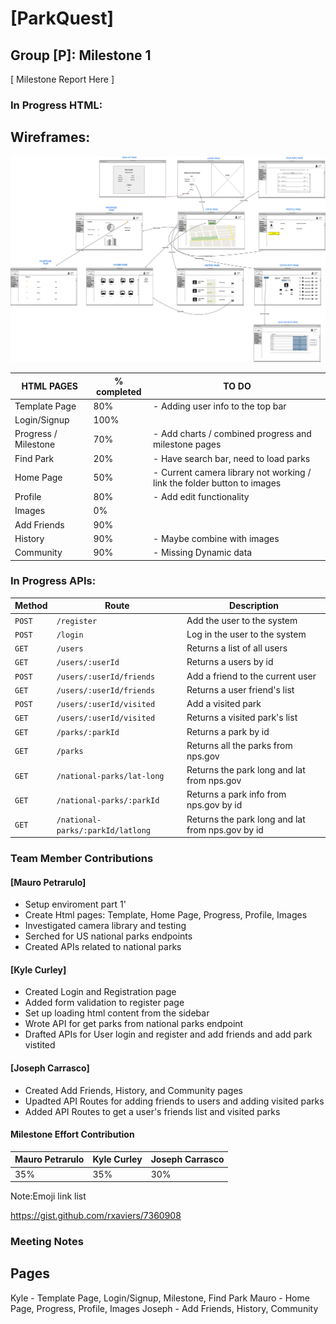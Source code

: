 # [ParkQuest]
## Group [P]: Milestone 1


[ Milestone Report Here ]
### In Progress HTML:

## Wireframes:
![Web Display for ParkQuest](https://github.com/josephcarr/PersonalProjects/blob/main/CSC342/Team/Proposal/Wireframes/Finished/Web-%20wireframe%20V2.png)

| HTML PAGES           | % completed | TO DO                                                                   |
|----------------------|-------------|-------------------------------------------------------------------------|
| Template Page        | 80%         | - Adding user info to the top bar                                         |
| Login/Signup         | 100%        |                                                                         |
| Progress / Milestone | 70%         | - Add charts / combined progress and milestone pages                    |
| Find Park            | 20%         | - Have search bar, need to load parks                                     |
| Home Page            | 50%         | - Current camera library not working / link the folder button to images |
| Profile              | 80%         | - Add edit functionality                                                |
| Images               | 0%          |                                                                         |
| Add Friends          | 90%         |                                                                         |
| History              | 90%         | - Maybe combine with images                                             |
| Community            | 90%         | - Missing Dynamic data                                                  |

### In Progress APIs:

| Method | Route                             | Description                                      |
|--------|-----------------------------------|--------------------------------------------------|
| `POST` |  `/register `                       | Add the user to the system                       |
| `POST` |  `/login `                          | Log in the user to the system                    |
| `GET`  |  `/users`                         |  Returns a list of all users                     |
| `GET`  | `/users/:userId `                 |  Returns a users by id                           |
| `POST` | `/users/:userId/friends `          | Add a friend to the current user                 |
| `GET`  |` /users/:userId/friends `           | Returns a user friend's list                     |
| `POST` | `/users/:userId/visited `          | Add a visited park                               |
| `GET`  | `/users/:userId/visited`          | Returns a visited park's list                    |
| `GET`  | `/parks/:parkId`                  |  Returns a park by id                            |
| `GET`  | `/parks`                          | Returns all the parks from nps.gov               |
| `GET`  | `/national-parks/lat-long`        | Returns the park long and lat from nps.gov       |
| `GET`  | `/national-parks/:parkId`         | Returns a park info from nps.gov by id           |
| `GET`  | `/national-parks/:parkId/latlong` | Returns the park long and lat from nps.gov by id |


### Team Member Contributions

#### [Mauro Petrarulo]

* Setup enviroment part 1'
* Create Html pages: Template, Home Page, Progress, Profile, Images
* Investigated camera library and testing
* Serched for US national parks endpoints
* Created APIs related to national parks

#### [Kyle Curley]

* Created Login and Registration page
* Added form validation to register page
* Set up loading html content from the sidebar
* Wrote API for get parks from national parks endpoint
* Drafted APIs for User login and register and add friends and add park vistited

#### [Joseph Carrasco]

* Created Add Friends, History, and Community pages
* Upadted API Routes for adding friends to users and adding visited parks
* Added API Routes to get a user's friends list and visited parks

#### Milestone Effort Contribution

Mauro Petrarulo| Kyle Curley | Joseph Carrasco
-------------| ------------- | -------------
 35%           | 35%            | 30%


Note:Emoji link list

https://gist.github.com/rxaviers/7360908

### Meeting Notes
## Pages
Kyle - Template Page, Login/Signup, Milestone, Find Park
Mauro - Home Page, Progress, Profile, Images
Joseph - Add Friends, History, Community
